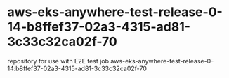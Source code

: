# aws-eks-anywhere-test-release-0-14-b8ffef37-02a3-4315-ad81-3c33c32ca02f-70
repository for use with E2E test job aws-eks-anywhere-test-release-0-14:b8ffef37-02a3-4315-ad81-3c33c32ca02f-70
